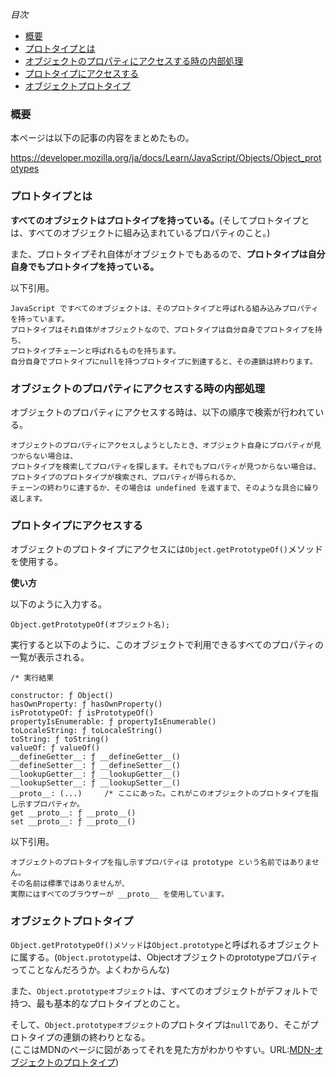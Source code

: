 *目次*
* [概要](#概要)
* [プロトタイプとは](#プロトタイプとは)
* [オブジェクトのプロパティにアクセスする時の内部処理](#オブジェクトのプロパティにアクセスする時の内部処理)
* [プロトタイプにアクセスする](#プロトタイプにアクセスする)
* [オブジェクトプロトタイプ](#オブジェクトプロトタイプ)

### 概要

本ページは以下の記事の内容をまとめたもの。

https://developer.mozilla.org/ja/docs/Learn/JavaScript/Objects/Object_prototypes

### プロトタイプとは

**すべてのオブジェクトはプロトタイプを持っている。**(そしてプロトタイプとは、すべてのオブジェクトに組み込まれているプロパティのこと。)

また、プロトタイプそれ自体がオブジェクトでもあるので、**プロトタイプは自分自身でもプロトタイプを持っている。**

以下引用。
```
JavaScript ですべてのオブジェクトは、そのプロトタイプと呼ばれる組み込みプロパティを持っています。
プロトタイプはそれ自体がオブジェクトなので、プロトタイプは自分自身でプロトタイプを持ち、
プロトタイプチェーンと呼ばれるものを持ちます。
自分自身でプロトタイプにnullを持つプロトタイプに到達すると、その連鎖は終わります。
```

### オブジェクトのプロパティにアクセスする時の内部処理

オブジェクトのプロパティにアクセスする時は、以下の順序で検索が行われている。

```
オブジェクトのプロパティにアクセスしようとしたとき、オブジェクト自身にプロパティが見つからない場合は、
プロトタイプを検索してプロパティを探します。それでもプロパティが見つからない場合は、
プロトタイプのプロトタイプが検索され、プロパティが得られるか、
チェーンの終わりに達するか、その場合は undefined を返すまで、そのような具合に繰り返します。
```

### プロトタイプにアクセスする

オブジェクトのプロトタイプにアクセスには`Object.getPrototypeOf()`メソッドを使用する。

**使い方**

以下のように入力する。
```
Object.getPrototypeOf(オブジェクト名);
```

実行すると以下のように、このオブジェクトで利用できるすべてのプロパティの一覧が表示される。

```
/* 実行結果

constructor: ƒ Object()
hasOwnProperty: ƒ hasOwnProperty()
isPrototypeOf: ƒ isPrototypeOf()
propertyIsEnumerable: ƒ propertyIsEnumerable()
toLocaleString: ƒ toLocaleString()
toString: ƒ toString()
valueOf: ƒ valueOf()
__defineGetter__: ƒ __defineGetter__()
__defineSetter__: ƒ __defineSetter__()
__lookupGetter__: ƒ __lookupGetter__()
__lookupSetter__: ƒ __lookupSetter__()
__proto__: (...)　　　/* ここにあった。これがこのオブジェクトのプロトタイプを指し示すプロパティか。
get __proto__: ƒ __proto__()
set __proto__: ƒ __proto__()
```

以下引用。
```
オブジェクトのプロトタイプを指し示すプロパティは prototype という名前ではありません。
その名前は標準ではありませんが、
実際にはすべてのブラウザーが __proto__ を使用しています。
```

### オブジェクトプロトタイプ

`Object.getPrototypeOf()メソッド`は`Object.prototype`と呼ばれるオブジェクトに属する。(`Object.prototype`は、Objectオブジェクトのprototypeプロパティってことなんだろうか。よくわからんな)

また、`Object.prototypeオブジェクト`は、すべてのオブジェクトがデフォルトで持つ、最も基本的なプロトタイプとのこと。

そして、`Object.prototypeオブジェクト`のプロトタイプは`null`であり、そこがプロトタイプの連鎖の終わりとなる。  
(ここはMDNのページに図があってそれを見た方がわかりやすい。URL:[MDN-オブジェクトのプロトタイプ](https://developer.mozilla.org/ja/docs/Learn/JavaScript/Objects/Object_prototypes))



